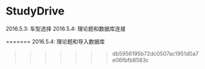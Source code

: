 # StudyDrive
2016.5.3: 车型选择
2016.5.4: 理论题和数据库连接


=======
2016.5.4: 理论题和导入数据库
>>>>>>> db5956195b72dc0507ac1951d0a7e06fbfb8583c

